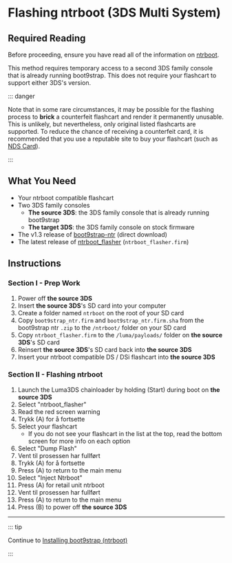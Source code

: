 # Flashing ntrboot (3DS Multi System)

## Required Reading

Before proceeding, ensure you have read all of the information on [ntrboot](ntrboot).

This method requires temporary access to a second 3DS family console that is already running boot9strap. This does not require your flashcart to support either 3DS's version.

::: danger

Note that in some rare circumstances, it may be possible for the flashing process to **brick** a counterfeit flashcart and render it permanently unusable. This is unlikely, but nevertheless, only original listed flashcarts are supported. To reduce the chance of receiving a counterfeit card, it is recommended that you use a reputable site to buy your flashcart (such as [NDS Card](https://www.nds-card.com/)).

:::

## What You Need

- Your ntrboot compatible flashcart
- Two 3DS family consoles
    - **The source 3DS**: the 3DS family console that is already running boot9strap
    - **The target 3DS**: the 3DS family console on stock firmware
- The v1.3 release of [boot9strap-ntr](https://github.com/SciresM/boot9strap/releases/download/1.3/boot9strap-1.3-ntr.zip) (direct download)
- The latest release of [ntrboot_flasher](https://github.com/ntrteam/ntrboot_flasher/releases/latest) (`ntrboot_flasher.firm`)

## Instructions

### Section I - Prep Work

1. Power off **the source 3DS**
2. Insert **the source 3DS**'s SD card into your computer
3. Create a folder named `ntrboot` on the root of your SD card
4. Copy `boot9strap_ntr.firm` and `boot9strap_ntr.firm.sha` from the boot9strap ntr `.zip` to the `/ntrboot/` folder on your SD card
5. Copy `ntrboot_flasher.firm` to the `/luma/payloads/` folder on **the source 3DS**'s SD card
6. Reinsert **the source 3DS**'s SD card back into **the source 3DS**
7. Insert your ntrboot compatible DS / DSi flashcart into **the source 3DS**

### Section II - Flashing ntrboot

1. Launch the Luma3DS chainloader by holding (Start) during boot on **the source 3DS**
2. Select "ntrboot_flasher"
3. Read the red screen warning
4. Trykk (A) for å fortsette
5. Select your flashcart
    - If you do not see your flashcart in the list at the top, read the bottom screen for more info on each option
6. Select "Dump Flash"
7. Vent til prosessen har fullført
8. Trykk (A) for å fortsette
9. Press (A) to return to the main menu
10. Select "Inject Ntrboot"
11. Press (A) for retail unit ntrboot
12. Vent til prosessen har fullført
13. Press (A) to return to the main menu
14. Press (B) to power off **the source 3DS**

___

::: tip

Continue to [Installing boot9strap (ntrboot)](installing-boot9strap-\(ntrboot\))

:::
